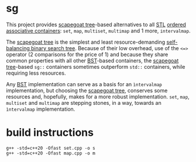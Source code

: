 # sg
This project provides [scapegoat tree](https://en.wikipedia.org/wiki/Scapegoat_tree)-based alternatives to all [STL](https://en.wikipedia.org/wiki/Standard_Template_Library) [ordered associative containers](https://en.wikipedia.org/wiki/Associative_containers): `set`, `map`, `multiset`, `multimap` and 1 more, `intervalmap`.

The [scapegoat tree](https://en.wikipedia.org/wiki/Scapegoat_tree) is the simplest and least resource-demanding [self-balancing binary search tree](https://en.wikipedia.org/wiki/Self-balancing_binary_search_tree). Because of their low overhead, use of the `<=>` operator (2 comparisons for the price of 1) and because they share common properties with all other [BST](https://en.wikipedia.org/wiki/Binary_search_tree)-based containers, the [scapegoat tree](https://en.wikipedia.org/wiki/Scapegoat_tree)-based `sg::` containers  sometimes outperform `std::` containers, while requiring less resources.

Any [BST](https://en.wikipedia.org/wiki/Binary_search_tree) implementation can serve as a basis for an `ìntervalmap` implementation, but choosing the [scapegoat tree](https://en.wikipedia.org/wiki/Scapegoat_tree), conserves some resources and, hopefully, makes for a more robust implementation. `set`, `map`, `multiset` and `multimap` are stepping stones, in a way, towards an `ìntervalmap` implementation.

# build instructions
    g++ -std=c++20 -Ofast set.cpp -o s
    g++ -std=c++20 -Ofast map.cpp -o m
